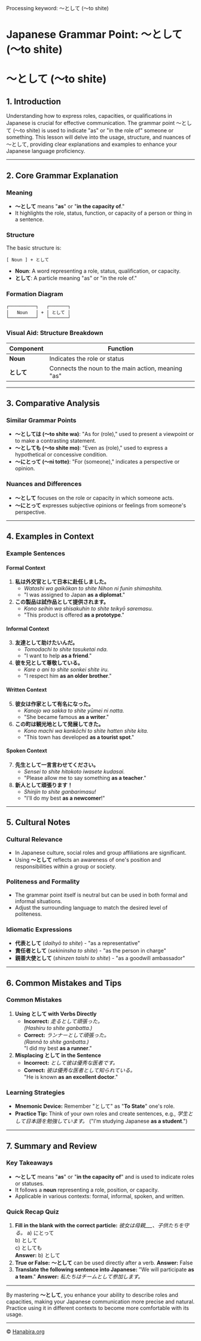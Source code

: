 Processing keyword: ～として (〜to shite)
# Japanese Grammar Point: ～として (〜to shite)
# ～として (〜to shite)
## 1. Introduction
Understanding how to express roles, capacities, or qualifications in Japanese is crucial for effective communication. The grammar point ～として (〜to shite) is used to indicate "as" or "in the role of" someone or something. This lesson will delve into the usage, structure, and nuances of ～として, providing clear explanations and examples to enhance your Japanese language proficiency.

---
## 2. Core Grammar Explanation
### Meaning
- **～として** means "**as**" or "**in the capacity of**."
- It highlights the role, status, function, or capacity of a person or thing in a sentence.
### Structure
The basic structure is:
```
[ Noun ] + として
```
- **Noun**: A word representing a role, status, qualification, or capacity.
- **として**: A particle meaning "as" or "in the role of."
### Formation Diagram
```plaintext
┌──────────┐   ┌───────┐
│   Noun   │ + │ として │
└──────────┘   └───────┘
```
### Visual Aid: Structure Breakdown
| Component | Function                               |
|-----------|----------------------------------------|
| **Noun**  | Indicates the role or status           |
| **として**| Connects the noun to the main action, meaning "as" |
---
## 3. Comparative Analysis
### Similar Grammar Points
- **～としては (〜to shite wa)**: "As for (role)," used to present a viewpoint or to make a contrasting statement.
- **～としても (〜to shite mo)**: "Even as (role)," used to express a hypothetical or concessive condition.
- **～にとって (〜ni totte)**: "For (someone)," indicates a perspective or opinion.
### Nuances and Differences
- **～として** focuses on the role or capacity in which someone acts.
- **～にとって** expresses subjective opinions or feelings from someone's perspective.
---
## 4. Examples in Context
### Example Sentences
#### Formal Context
1. **私は外交官として日本に赴任しました。**
   - *Watashi wa gaikōkan to shite Nihon ni funin shimashita.*
   - "I was assigned to Japan **as a diplomat**."
2. **この製品は試作品として提供されます。**
   - *Kono seihin wa shisakuhin to shite teikyō saremasu.*
   - "This product is offered **as a prototype**."
#### Informal Context
3. **友達として助けたいんだ。**
   - *Tomodachi to shite tasuketai nda.*
   - "I want to help **as a friend**."
4. **彼を兄として尊敬している。**
   - *Kare o ani to shite sonkei shite iru.*
   - "I respect him **as an older brother**."
#### Written Context
5. **彼女は作家として有名になった。**
   - *Kanojo wa sakka to shite yūmei ni natta.*
   - "She became famous **as a writer**."
6. **この町は観光地として発展してきた。**
   - *Kono machi wa kankōchi to shite hatten shite kita.*
   - "This town has developed **as a tourist spot**."
#### Spoken Context
7. **先生として一言言わせてください。**
   - *Sensei to shite hitokoto iwasete kudasai.*
   - "Please allow me to say something **as a teacher**."
8. **新人として頑張ります！**
   - *Shinjin to shite ganbarimasu!*
   - "I'll do my best **as a newcomer**!"
---
## 5. Cultural Notes
### Cultural Relevance
- In Japanese culture, social roles and group affiliations are significant.
- Using **～として** reflects an awareness of one's position and responsibilities within a group or society.
### Politeness and Formality
- The grammar point itself is neutral but can be used in both formal and informal situations.
- Adjust the surrounding language to match the desired level of politeness.
### Idiomatic Expressions
- **代表として** (*daihyō to shite*) - "as a representative"
- **責任者として** (*sekininsha to shite*) - "as the person in charge"
- **親善大使として** (*shinzen taishi to shite*) - "as a goodwill ambassador"
---
## 6. Common Mistakes and Tips
### Common Mistakes
1. **Using として with Verbs Directly**
   - **Incorrect:** *走るとして頑張った。*  
     *(Hashiru to shite ganbatta.)*
   - **Correct:** *ランナーとして頑張った。*  
     *(Rannā to shite ganbatta.)*  
     "I did my best **as a runner**."
2. **Misplacing として in the Sentence**
   - **Incorrect:** *として彼は優秀な医者です。*
   - **Correct:** *彼は優秀な医者として知られている。*  
     "He is known **as an excellent doctor**."
### Learning Strategies
- **Mnemonic Device:** Remember "として" as "**To State**" one's role.
- **Practice Tip:** Think of your own roles and create sentences, e.g., *学生として日本語を勉強しています。* ("I'm studying Japanese **as a student**.")
---
## 7. Summary and Review
### Key Takeaways
- **～として** means "**as**" or "**in the capacity of**" and is used to indicate roles or statuses.
- It follows a **noun** representing a role, position, or capacity.
- Applicable in various contexts: formal, informal, spoken, and written.
### Quick Recap Quiz
1. **Fill in the blank with the correct particle:**
   *彼女は母親___、子供たちを守る。*
   a) にとって  
   b) として  
   c) としても  
   **Answer:** b) として
2. **True or False:**
   **～として** can be used directly after a verb.
   **Answer:** False
3. **Translate the following sentence into Japanese:**
   "We will participate **as a team**."
   **Answer:** *私たちはチームとして参加します。*
---
By mastering **～として**, you enhance your ability to describe roles and capacities, making your Japanese communication more precise and natural. Practice using it in different contexts to become more comfortable with its usage.


---

© [Hanabira.org](https://hanabira.org)
